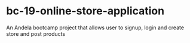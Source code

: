 # bc-19-online-store-application
An Andela bootcamp project that allows user to signup, login and create store and post products
